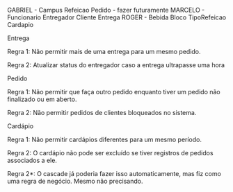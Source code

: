 GABRIEL -
    Campus
    Refeicao
    Pedido - fazer futuramente
MARCELO -
    Funcionario
    Entregador
    Cliente
    Entrega
ROGER - 
    Bebida
    Bloco
    TipoRefeicao
    Cardapio

Entrega

Regra 1: Não permitir mais de uma entrega para um mesmo pedido.

Regra 2: Atualizar status do entregador caso a entrega ultrapasse uma hora

Pedido

Regra 1: Não permitir que faça outro pedido enquanto tiver um pedido não finalizado ou em aberto.

Regra 2: Não permitir pedidos de clientes bloqueados no sistema. 

Cardápio

Regra 1: Não permitir cardápios diferentes para um mesmo período.

Regra 2: O cardápio não pode ser excluído se tiver registros de pedidos associados a ele.

Regra 2*: O cascade já poderia fazer isso automaticamente, mas fiz como uma regra de negócio. Mesmo não precisando.